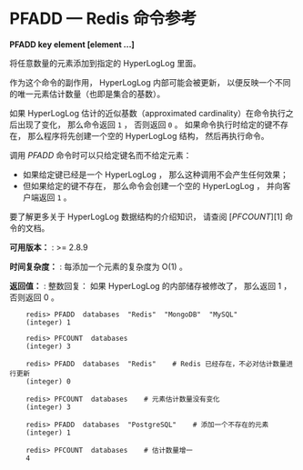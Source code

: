 # PFADD — Redis 命令参考

**PFADD key element [element ...]**

将任意数量的元素添加到指定的 HyperLogLog 里面。

作为这个命令的副作用， HyperLogLog 内部可能会被更新， 以便反映一个不同的唯一元素估计数量（也即是集合的基数）。

如果 HyperLogLog 估计的近似基数（approximated cardinality）在命令执行之后出现了变化， 那么命令返回 `1` ， 否则返回 `0` 。 如果命令执行时给定的键不存在， 那么程序将先创建一个空的 HyperLogLog 结构， 然后再执行命令。

调用 _PFADD_ 命令时可以只给定键名而不给定元素：

* 如果给定键已经是一个 HyperLogLog ， 那么这种调用不会产生任何效果；
* 但如果给定的键不存在， 那么命令会创建一个空的 HyperLogLog ， 并向客户端返回 `1` 。

要了解更多关于 HyperLogLog 数据结构的介绍知识， 请查阅 [_PFCOUNT_][1] 命令的文档。

**可用版本：**
: >= 2.8.9

**时间复杂度：**
: 每添加一个元素的复杂度为 O(1) 。

**返回值：**
: 整数回复： 如果 HyperLogLog 的内部储存被修改了， 那么返回 1 ， 否则返回 0 。


```
    redis> PFADD  databases  "Redis"  "MongoDB"  "MySQL"
    (integer) 1

    redis> PFCOUNT  databases
    (integer) 3

    redis> PFADD  databases  "Redis"    # Redis 已经存在，不必对估计数量进行更新
    (integer) 0

    redis> PFCOUNT  databases    # 元素估计数量没有变化
    (integer) 3

    redis> PFADD  databases  "PostgreSQL"    # 添加一个不存在的元素
    (integer) 1

    redis> PFCOUNT  databases    # 估计数量增一
    4
```